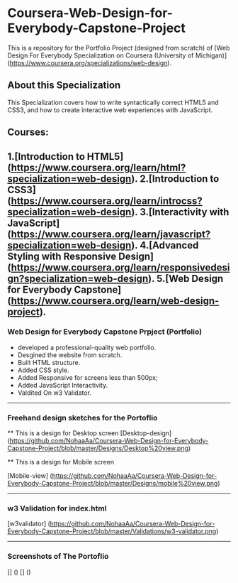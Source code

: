 # Coursera-Web-Design-for-Everybody-Capstone-Project
This is a repository for the Portfolio Project (designed from scratch) of [Web Design For Everybody Specialization on Coursera (University of Michigan)] (https://www.coursera.org/specializations/web-design).

## About this Specialization
This Specialization covers how to write syntactically correct HTML5 and CSS3, and how to create interactive web experiences with JavaScript.

## Courses: 
1.[Introduction to HTML5] (https://www.coursera.org/learn/html?specialization=web-design).
2.[Introduction to CSS3] (https://www.coursera.org/learn/introcss?specialization=web-design).
3.[Interactivity with JavaScript] (https://www.coursera.org/learn/javascript?specialization=web-design).
4.[Advanced Styling with Responsive Design] (https://www.coursera.org/learn/responsivedesign?specialization=web-design).
5.[Web Design for Everybody Capstone] (https://www.coursera.org/learn/web-design-project).
---
### Web Design for Everybody Capstone Prpject (Portfolio)
* developed a professional-quality web portfolio.
* Desgined the website from scratch.
* Built HTML structure.
* Added CSS style.
* Added Responsive for screens less than 500px;
* Added JavaScript Interactivity.
* Valdited On w3 Validator.

---

### Freehand design sketches for the Portoflio

** This is a design for Desktop screen
[Desktop-design] (https://github.com/NohaaAa/Coursera-Web-Design-for-Everybody-Capstone-Project/blob/master/Designs/Desktop%20view.png)

** This is a design for Mobile screen

[Mobile-view] (https://github.com/NohaaAa/Coursera-Web-Design-for-Everybody-Capstone-Project/blob/master/Designs/mobile%20view.png)

---

### w3 Validation for index.html
[w3validator] (https://github.com/NohaaAa/Coursera-Web-Design-for-Everybody-Capstone-Project/blob/master/Validations/w3-validator.png)

---

### Screenshots of The Portoflio

[] ()
[] ()



